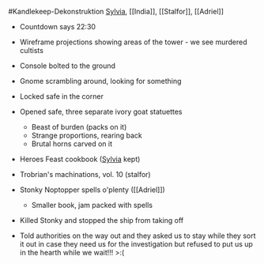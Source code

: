#Kandlekeep-Dekonstruktion 
[Sylvia](PCs/Past/Sylvia.md), [[India]], [[Stalfor]], [[Adriel]]

- Countdown says 22:30
- Wireframe projections showing areas of the tower - we see murdered cultists
- Console bolted to the ground
- Gnome scrambling around, looking for something
- Locked safe in the corner

- Opened safe, three separate ivory goat statuettes
	- Beast of burden (packs on it)
	- Strange proportions, rearing back
	- Brutal horns carved on it

- Heroes Feast cookbook ([Sylvia](PCs/Past/Sylvia.md) kept)
- Trobrian's machinations, vol. 10 (stalfor)
- Stonky Noptopper spells o'plenty ([[Adriel]])
	- Smaller book, jam packed with spells

- Killed Stonky and stopped the ship from taking off
- Told authorities on the way out and they asked us to stay while they sort it out in case they need us for the investigation but refused to put us up in the hearth while we wait!!! >:(